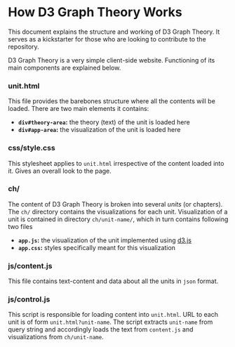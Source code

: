 # How D3 Graph Theory Works

This document explains the structure and working of D3 Graph Theory. It serves as a kickstarter for those who are looking to contribute to the repository.

D3 Graph Theory is a very simple client-side website. Functioning of its main components are explained below.

### unit.html

This file provides the barebones structure where all the contents will be loaded. There are two main elements it contains:

- **`div#theory-area`:** the theory (text) of the unit is loaded here
- **`div#app-area`:** the visualization of the unit is loaded here

### css/style.css

This stylesheet applies to `unit.html` irrespective of the content loaded into it. Gives an overall look to the page.

### ch/

The content of D3 Graph Theory is broken into several *units* (or chapters). The `ch/` directory contains the visualizations for each unit. Visualization of a unit is contained in directory `ch/unit-name/`, which in turn contains following two files

- **`app.js`:** the visualization of the unit implemented using [d3.js](https://d3js.org/)
- **`app.css`:** styles specifically meant for this visualization

### js/content.js

This file contains text-content and data about all the units in `json` format.

### js/control.js

This script is responsible for loading content into `unit.html`. URL to each unit is of form `unit.html?unit-name`. The script extracts `unit-name` from query string and accordingly loads the text from `content.js` and visualizations from `ch/unit-name`.
